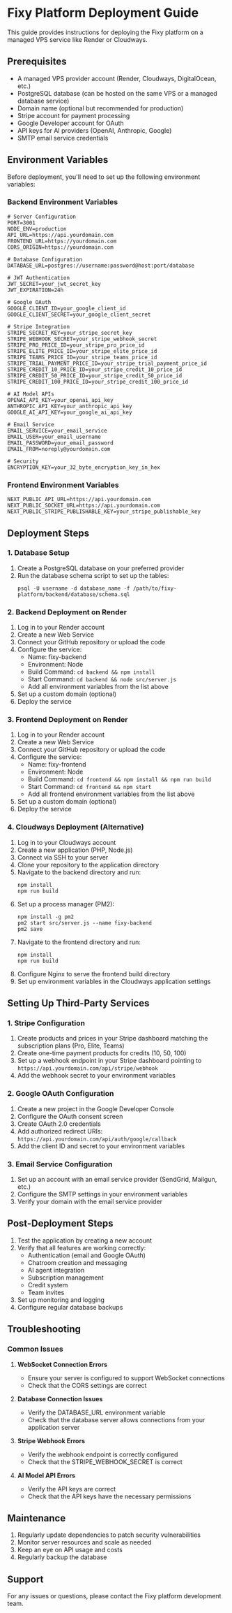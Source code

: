 # Fixy Platform Deployment Guide

This guide provides instructions for deploying the Fixy platform on a managed VPS service like Render or Cloudways.

## Prerequisites

- A managed VPS provider account (Render, Cloudways, DigitalOcean, etc.)
- PostgreSQL database (can be hosted on the same VPS or a managed database service)
- Domain name (optional but recommended for production)
- Stripe account for payment processing
- Google Developer account for OAuth
- API keys for AI providers (OpenAI, Anthropic, Google)
- SMTP email service credentials

## Environment Variables

Before deployment, you'll need to set up the following environment variables:

### Backend Environment Variables

```
# Server Configuration
PORT=3001
NODE_ENV=production
API_URL=https://api.yourdomain.com
FRONTEND_URL=https://yourdomain.com
CORS_ORIGIN=https://yourdomain.com

# Database Configuration
DATABASE_URL=postgres://username:password@host:port/database

# JWT Authentication
JWT_SECRET=your_jwt_secret_key
JWT_EXPIRATION=24h

# Google OAuth
GOOGLE_CLIENT_ID=your_google_client_id
GOOGLE_CLIENT_SECRET=your_google_client_secret

# Stripe Integration
STRIPE_SECRET_KEY=your_stripe_secret_key
STRIPE_WEBHOOK_SECRET=your_stripe_webhook_secret
STRIPE_PRO_PRICE_ID=your_stripe_pro_price_id
STRIPE_ELITE_PRICE_ID=your_stripe_elite_price_id
STRIPE_TEAMS_PRICE_ID=your_stripe_teams_price_id
STRIPE_TRIAL_PAYMENT_PRICE_ID=your_stripe_trial_payment_price_id
STRIPE_CREDIT_10_PRICE_ID=your_stripe_credit_10_price_id
STRIPE_CREDIT_50_PRICE_ID=your_stripe_credit_50_price_id
STRIPE_CREDIT_100_PRICE_ID=your_stripe_credit_100_price_id

# AI Model APIs
OPENAI_API_KEY=your_openai_api_key
ANTHROPIC_API_KEY=your_anthropic_api_key
GOOGLE_AI_API_KEY=your_google_ai_api_key

# Email Service
EMAIL_SERVICE=your_email_service
EMAIL_USER=your_email_username
EMAIL_PASSWORD=your_email_password
EMAIL_FROM=noreply@yourdomain.com

# Security
ENCRYPTION_KEY=your_32_byte_encryption_key_in_hex
```

### Frontend Environment Variables

```
NEXT_PUBLIC_API_URL=https://api.yourdomain.com
NEXT_PUBLIC_SOCKET_URL=https://api.yourdomain.com
NEXT_PUBLIC_STRIPE_PUBLISHABLE_KEY=your_stripe_publishable_key
```

## Deployment Steps

### 1. Database Setup

1. Create a PostgreSQL database on your preferred provider
2. Run the database schema script to set up the tables:
   ```
   psql -U username -d database_name -f /path/to/fixy-platform/backend/database/schema.sql
   ```

### 2. Backend Deployment on Render

1. Log in to your Render account
2. Create a new Web Service
3. Connect your GitHub repository or upload the code
4. Configure the service:
   - Name: fixy-backend
   - Environment: Node
   - Build Command: `cd backend && npm install`
   - Start Command: `cd backend && node src/server.js`
   - Add all environment variables from the list above
5. Set up a custom domain (optional)
6. Deploy the service

### 3. Frontend Deployment on Render

1. Log in to your Render account
2. Create a new Web Service
3. Connect your GitHub repository or upload the code
4. Configure the service:
   - Name: fixy-frontend
   - Environment: Node
   - Build Command: `cd frontend && npm install && npm run build`
   - Start Command: `cd frontend && npm start`
   - Add all frontend environment variables from the list above
5. Set up a custom domain (optional)
6. Deploy the service

### 4. Cloudways Deployment (Alternative)

1. Log in to your Cloudways account
2. Create a new application (PHP, Node.js)
3. Connect via SSH to your server
4. Clone your repository to the application directory
5. Navigate to the backend directory and run:
   ```
   npm install
   npm run build
   ```
6. Set up a process manager (PM2):
   ```
   npm install -g pm2
   pm2 start src/server.js --name fixy-backend
   pm2 save
   ```
7. Navigate to the frontend directory and run:
   ```
   npm install
   npm run build
   ```
8. Configure Nginx to serve the frontend build directory
9. Set up environment variables in the Cloudways application settings

## Setting Up Third-Party Services

### 1. Stripe Configuration

1. Create products and prices in your Stripe dashboard matching the subscription plans (Pro, Elite, Teams)
2. Create one-time payment products for credits (10, 50, 100)
3. Set up a webhook endpoint in your Stripe dashboard pointing to `https://api.yourdomain.com/api/stripe/webhook`
4. Add the webhook secret to your environment variables

### 2. Google OAuth Configuration

1. Create a new project in the Google Developer Console
2. Configure the OAuth consent screen
3. Create OAuth 2.0 credentials
4. Add authorized redirect URIs: `https://api.yourdomain.com/api/auth/google/callback`
5. Add the client ID and secret to your environment variables

### 3. Email Service Configuration

1. Set up an account with an email service provider (SendGrid, Mailgun, etc.)
2. Configure the SMTP settings in your environment variables
3. Verify your domain with the email service provider

## Post-Deployment Steps

1. Test the application by creating a new account
2. Verify that all features are working correctly:
   - Authentication (email and Google OAuth)
   - Chatroom creation and messaging
   - AI agent integration
   - Subscription management
   - Credit system
   - Team invites
3. Set up monitoring and logging
4. Configure regular database backups

## Troubleshooting

### Common Issues

1. **WebSocket Connection Errors**
   - Ensure your server is configured to support WebSocket connections
   - Check that the CORS settings are correct

2. **Database Connection Issues**
   - Verify the DATABASE_URL environment variable
   - Check that the database server allows connections from your application server

3. **Stripe Webhook Errors**
   - Verify the webhook endpoint is correctly configured
   - Check that the STRIPE_WEBHOOK_SECRET is correct

4. **AI Model API Errors**
   - Verify the API keys are correct
   - Check that the API keys have the necessary permissions

## Maintenance

1. Regularly update dependencies to patch security vulnerabilities
2. Monitor server resources and scale as needed
3. Keep an eye on API usage and costs
4. Regularly backup the database

## Support

For any issues or questions, please contact the Fixy platform development team.
